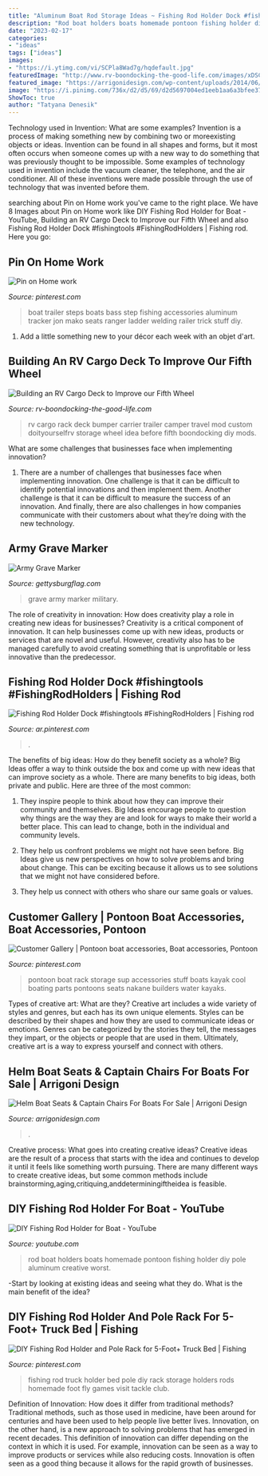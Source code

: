 ```yaml
---
title: "Aluminum Boat Rod Storage Ideas ~ Fishing Rod Holder Dock #fishingtools #fishingrodholders"
description: "Rod boat holders boats homemade pontoon fishing holder diy pole aluminum creative worst"
date: "2023-02-17"
categories:
- "ideas"
tags: ["ideas"]
images:
- "https://i.ytimg.com/vi/SCPla8Wad7g/hqdefault.jpg"
featuredImage: "http://www.rv-boondocking-the-good-life.com/images/xDSCN6743.jpg.pagespeed.ic.cFMI8t962Q.jpg"
featured_image: "https://arrigonidesign.com/wp-content/uploads/2014/06/black-2-frt.jpg"
image: "https://i.pinimg.com/736x/d2/d5/69/d2d5697004ed1eeb1aa6a3bfee3755b0--pontoon-boat-ideas-pontoon-stuff.jpg"
ShowToc: true
author: "Tatyana Denesik"
---
```



Technology used in Invention: What are some examples?
Invention is a process of making something new by combining two or moreexisting objects or ideas. Invention can be found in all shapes and forms, but it most often occurs when someone comes up with a new way to do something that was previously thought to be impossible. 
Some examples of technology used in invention include the vacuum cleaner, the telephone, and the air conditioner. All of these inventions were made possible through the use of technology that was invented before them.

	

		
searching about Pin on Home work you've came to the right place. We have 8 Images about Pin on Home work like DIY Fishing Rod Holder for Boat - YouTube, Building an RV Cargo Deck to Improve our Fifth Wheel and also Fishing Rod Holder Dock #fishingtools #FishingRodHolders | Fishing rod. Here you go:
		
    
## Pin On Home Work

<img loading=lazy src="https://i.pinimg.com/736x/46/8d/b4/468db41a4bb0259aa646c8becc5f8e85--boats.jpg" onerror="this.onerror=null;this.src='https://tse1.mm.bing.net/th?id=OIP.FMu1oxAbMXRUddZ4fysL_AAAAA&amp;pid=15.1';" alt="Pin on Home work">

_Source: pinterest.com_

>boat trailer steps boats bass step fishing accessories aluminum tracker jon mako seats ranger ladder welding railer trick stuff diy. 

	

1. Add a little something new to your décor each week with an objet d'art.

    
## Building An RV Cargo Deck To Improve Our Fifth Wheel

<img loading=lazy src="http://www.rv-boondocking-the-good-life.com/images/xDSCN6743.jpg.pagespeed.ic.cFMI8t962Q.jpg" onerror="this.onerror=null;this.src='https://tse4.mm.bing.net/th?id=OIP.IKlde6t-pckbPRbvMGoQowAAAA&amp;pid=15.1';" alt="Building an RV Cargo Deck to Improve our Fifth Wheel">

_Source: rv-boondocking-the-good-life.com_

>rv cargo rack deck bumper carrier trailer camper travel mod custom doityourselfrv storage wheel idea before fifth boondocking diy mods. 

	

What are some challenges that businesses face when implementing innovation?
1. There are a number of challenges that businesses face when implementing innovation. One challenge is that it can be difficult to identify potential innovations and then implement them. Another challenge is that it can be difficult to measure the success of an innovation. And finally, there are also challenges in how companies communicate with their customers about what they’re doing with the new technology.

    
## Army Grave Marker

<img loading=lazy src="https://www.gettysburgflag.com/media/catalog/product/cache/2/thumbnail/1040x/040ec09b1e35df139433887a97daa66f/p/h/photo.jpeg" onerror="this.onerror=null;this.src='https://tse4.mm.bing.net/th?id=OIP.NUVDC7sUW6spdKBx3rD14QHaNK&amp;pid=15.1';" alt="Army Grave Marker">

_Source: gettysburgflag.com_

>grave army marker military. 

	

The role of creativity in innovation: How does creativity play a role in creating new ideas for businesses?
Creativity is a critical component of innovation. It can help businesses come up with new ideas, products or services that are novel and useful. However, creativity also has to be managed carefully to avoid creating something that is unprofitable or less innovative than the predecessor.

    
## Fishing Rod Holder Dock #fishingtools #FishingRodHolders | Fishing Rod

<img loading=lazy src="https://i.pinimg.com/736x/c4/28/bd/c428bd72f294bfa01f155c0599c8dc0b.jpg" onerror="this.onerror=null;this.src='https://tse2.mm.bing.net/th?id=OIP.dN6pU00E4RoWihf6ul36owAAAA&amp;pid=15.1';" alt="Fishing Rod Holder Dock #fishingtools #FishingRodHolders | Fishing rod">

_Source: ar.pinterest.com_

>. 

	

The benefits of big ideas: How do they benefit society as a whole?
Big Ideas offer a way to think outside the box and come up with new ideas that can improve society as a whole. There are many benefits to big ideas, both private and public. Here are three of the most common: 
1) They inspire people to think about how they can improve their community and themselves. Big Ideas encourage people to question why things are the way they are and look for ways to make their world a better place. This can lead to change, both in the individual and community levels.

2) They help us confront problems we might not have seen before. Big Ideas give us new perspectives on how to solve problems and bring about change. This can be exciting because it allows us to see solutions that we might not have considered before.

3) They help us connect with others who share our same goals or values.

    
## Customer Gallery | Pontoon Boat Accessories, Boat Accessories, Pontoon

<img loading=lazy src="https://i.pinimg.com/736x/d2/d5/69/d2d5697004ed1eeb1aa6a3bfee3755b0--pontoon-boat-ideas-pontoon-stuff.jpg" onerror="this.onerror=null;this.src='https://tse2.mm.bing.net/th?id=OIP.V7xIQmfvpZ3-HZGLcKEepgHaJ3&amp;pid=15.1';" alt="Customer Gallery | Pontoon boat accessories, Boat accessories, Pontoon">

_Source: pinterest.com_

>pontoon boat rack storage sup accessories stuff boats kayak cool boating parts pontoons seats nakane builders water kayaks. 

	

Types of creative art: What are they?
Creative art includes a wide variety of styles and genres, but each has its own unique elements. Styles can be described by their shapes and how they are used to communicate ideas or emotions. Genres can be categorized by the stories they tell, the messages they impart, or the objects or people that are used in them. Ultimately, creative art is a way to express yourself and connect with others.

    
## Helm Boat Seats &amp; Captain Chairs For Boats For Sale | Arrigoni Design

<img loading=lazy src="https://arrigonidesign.com/wp-content/uploads/2014/06/black-2-frt.jpg" onerror="this.onerror=null;this.src='https://tse1.mm.bing.net/th?id=OIP.MaXPt1IZolc9MN9lH74B1QAAAA&amp;pid=15.1';" alt="Helm Boat Seats &amp; Captain Chairs For Boats For Sale | Arrigoni Design">

_Source: arrigonidesign.com_

>. 

	

Creative process: What goes into creating creative ideas?
Creative ideas are the result of a process that starts with the idea and continues to develop it until it feels like something worth pursuing. There are many different ways to create creative ideas, but some common methods include brainstorming,aging,critiquing,anddeterminingiftheidea is feasible.

    
## DIY Fishing Rod Holder For Boat - YouTube

<img loading=lazy src="https://i.ytimg.com/vi/SCPla8Wad7g/hqdefault.jpg" onerror="this.onerror=null;this.src='https://tse3.mm.bing.net/th?id=OIP.Zp-5KD68AwAWt4G4hlqtAQHaFj&amp;pid=15.1';" alt="DIY Fishing Rod Holder for Boat - YouTube">

_Source: youtube.com_

>rod boat holders boats homemade pontoon fishing holder diy pole aluminum creative worst. 

	

-Start by looking at existing ideas and seeing what they do. What is the main benefit of the idea? 

    
## DIY Fishing Rod Holder And Pole Rack For 5-Foot+ Truck Bed | Fishing

<img loading=lazy src="https://i.pinimg.com/736x/59/c2/71/59c2710a7c13a27987ebfb7fbb913e73--fishing-rod-holders-fishing-rods.jpg" onerror="this.onerror=null;this.src='https://tse3.mm.bing.net/th?id=OIP.Xl9QS1JsLvNdxrYqgQpJ8QHaFj&amp;pid=15.1';" alt="DIY Fishing Rod Holder and Pole Rack for 5-Foot+ Truck Bed | Fishing">

_Source: pinterest.com_

>fishing rod truck holder bed pole diy rack storage holders rods homemade foot fly games visit tackle club. 

	

Definition of Innovation: How does it differ from traditional methods?
Traditional methods, such as those used in medicine, have been around for centuries and have been used to help people live better lives. Innovation, on the other hand, is a new approach to solving problems that has emerged in recent decades. This definition of innovation can differ depending on the context in which it is used. For example, innovation can be seen as a way to improve products or services while also reducing costs. Innovation is often seen as a good thing because it allows for the rapid growth of businesses.

